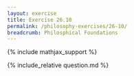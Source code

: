 ```yaml
---
layout: exercise
title: Exercise 26.10
permalink: /philosophy-exercises/26-10/
breadcrumb: Philosphical Foundations
---
```


{% include mathjax_support %}

<div><i class="arrow-up loader" data-chapter="philosophy-exercises" data-exercise="ex_10" data-rating="0"></i></div>
{% include_relative question.md %}
